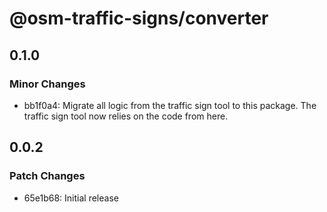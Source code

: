# @osm-traffic-signs/converter

## 0.1.0

### Minor Changes

- bb1f0a4: Migrate all logic from the traffic sign tool to this package. The traffic sign tool now relies on the code from here.

## 0.0.2

### Patch Changes

- 65e1b68: Initial release
